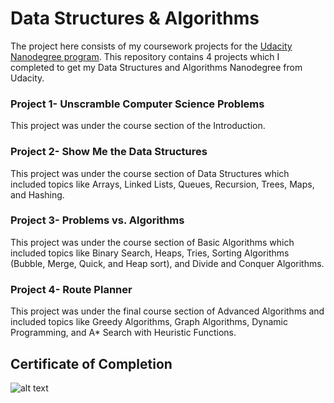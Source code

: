 # Data Structures & Algorithms

The project here consists of my coursework projects for the [Udacity Nanodegree program](https://www.udacity.com/course/data-structures-and-algorithms-nanodegree--nd256).
This repository contains 4 projects which I completed to get my Data Structures and Algorithms Nanodegree from Udacity.

### Project 1- Unscramble Computer Science Problems
This project was under the course section of the Introduction.

### Project 2- Show Me the Data Structures
This project was under the course section of Data Structures which included topics like Arrays, Linked Lists, Queues, Recursion, Trees, Maps, and Hashing.

### Project 3- Problems vs. Algorithms
This project was under the course section of Basic Algorithms which included topics like Binary Search, Heaps, Tries, Sorting Algorithms (Bubble, Merge, Quick, and Heap sort), and Divide and Conquer Algorithms.

### Project 4- Route Planner
This project was under the final course section of Advanced Algorithms and included topics like Greedy Algorithms, Graph Algorithms, Dynamic Programming, and A* Search with Heuristic Functions.

## Certificate of Completion
![alt text](https://github.com/justinprez/Data-Structures-and-Algorithms/blob/master/udacitydsa-1.jpg?raw=true)
